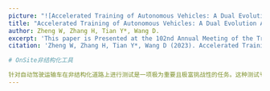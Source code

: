 ```yaml
---
picture: "![Accelerated Training of Autonomous Vehicles: A Dual Evolution Approach](../images/Accelerated Training of Autonomous Vehicles A Dual Evolution Approach.png)"
title: "Accelerated Training of Autonomous Vehicles: A Dual Evolution Approach."
author: Zheng W, Zhang H, Tian Y*, Wang D.
excerpt: 'This paper is Presented at the 102nd Annual Meeting of the Transportation Research Board. Washington, D.C. TRBAM-23-04014'
citation: 'Zheng W, Zhang H, Tian Y*, Wang D (2023). Accelerated Training of Autonomous Vehicles: A Dual Evolution Approach. Presented at the 102nd Annual Meeting of the Transportation Research Board. Washington, D.C. TRBAM-23-04014.'

# OnSite非结构化工具

针对自动驾驶运输车在非结构化道路上进行测试是一项极为重要且极富挑战性的任务。这种测试专注于评估自动驾驶系统在矿区环境中的可靠性和适应能力。非结构化道路充满了各种挑战，包括陡峭的坡道、突如其来的障碍物，以及复杂多变的地形。鉴于这些挑战，OnSite平台研发了一套针对**非结构化道路的回放测试工具（即将发布）**。
---
```


